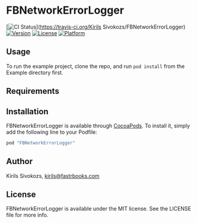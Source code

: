 # FBNetworkErrorLogger

[![CI Status](http://img.shields.io/travis/FastrBooks/FBNetworkErrorLogger.svg?style=flat)](https://travis-ci.org/Kirils Sivokozs/FBNetworkErrorLogger)
[![Version](https://img.shields.io/cocoapods/v/FBNetworkErrorLogger.svg?style=flat)](http://cocoapods.org/pods/FBNetworkErrorLogger)
[![License](https://img.shields.io/cocoapods/l/FBNetworkErrorLogger.svg?style=flat)](http://cocoapods.org/pods/FBNetworkErrorLogger)
[![Platform](https://img.shields.io/cocoapods/p/FBNetworkErrorLogger.svg?style=flat)](http://cocoapods.org/pods/FBNetworkErrorLogger)

## Usage

To run the example project, clone the repo, and run `pod install` from the Example directory first.

## Requirements

## Installation

FBNetworkErrorLogger is available through [CocoaPods](http://cocoapods.org). To install
it, simply add the following line to your Podfile:

```ruby
pod "FBNetworkErrorLogger"
```

## Author

Kirils Sivokozs, kirils@fastrbooks.com

## License

FBNetworkErrorLogger is available under the MIT license. See the LICENSE file for more info.
